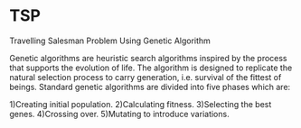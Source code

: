 # TSP
Travelling Salesman Problem Using Genetic Algorithm

Genetic algorithms are heuristic search algorithms inspired by the process that supports the evolution of life. The algorithm is designed to replicate the natural selection process to carry generation, i.e. survival of the fittest of beings.
Standard genetic algorithms are divided into five phases which are:

1)Creating initial population.
2)Calculating fitness.
3)Selecting the best genes.
4)Crossing over.
5)Mutating to introduce variations.
